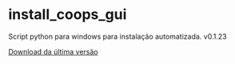 # install_coops_gui

Script python para windows para instalação automatizada. v0.1.23

[Download da última versão](https://github.com/dalraf/install_coops_python/releases/download/v0.1.23/install_coops_python.exe)
